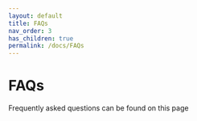 ```yaml
---
layout: default
title: FAQs
nav_order: 3
has_children: true
permalink: /docs/FAQs
---
```


# FAQs

Frequently asked questions can be found on this page
